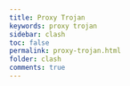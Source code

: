 ```yaml
---
title: Proxy Trojan
keywords: proxy trojan
sidebar: clash
toc: false
permalink: proxy-trojan.html
folder: clash
comments: true
---
```

